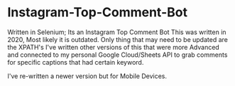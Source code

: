 # Instagram-Top-Comment-Bot
Written in Selenium; Its an Instagram Top Comment Bot
This was written in 2020, Most likely it is outdated. Only thing that may need to be updated are the XPATH's
I've written other versions of this that were more Advanced and connected to my personal Google Cloud/Sheets API to grab comments for specific captions that had certain keyword.

I've re-written a newer version but for Mobile Devices.

